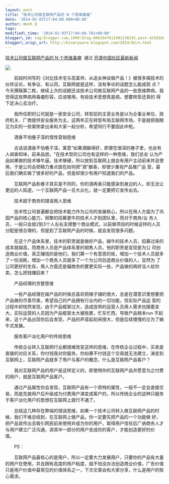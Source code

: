 ```yaml
--- 
layout: post 
title: "技术公司做互联网产品的 N 个思维毒瘤" 
date: '2014-02-03T17:04:00.000+08:00' 
author: Wenh Q
tags:
modified\_time: '2014-02-03T17:04:04.791+08:00' 
blogger\_id: tag:blogger.com,1999:blog-4961947611491238191.post-4258166315371597420
blogger\_orig\_url: http://binaryware.blogspot.com/2014/02/n.html
---
```

[技术公司做互联网产品的 N
个思维毒瘤](http://www.oschina.net/news/48454/tech-company-turn-to-internet)  通过
[开源中国社区最新新闻](http://www.oschina.net/?from=rss)



![](https://images-blogger-opensocial.googleusercontent.com/gadgets/proxy?url=http%3A%2F%2Fstatic.oschina.net%2Fuploads%2Fimg%2F201402%2F03081416_yykR.jpg&container=blogger&gadget=a&rewriteMime=image%2F*)



　　前段时间写的《对比技术宅与高富帅，从追女神谈做产品！》被很多搞技术的伙伴议论，有争议、有认同，互联网就是这样，没有争论的话题怎么能成观
点？今天撰稿第二枚，继续上次的话题还谈技术公司做互联网产品的一些思维弊病，我觉得这些弊病用毒瘤形容，应该够用，有些技术思想真是病，想要转型还真的
得下定决心去治疗。



　　我所任职的公司就是一家安全公司，转型前的主营业务是以为企事业单位、政府机关、厂商提供安全服务为主，这两年正在转型布局互联网市场，于是就把我眼见为实的一些案例拿出来和大家一起分析，希望同行不要因此中枪。



　　酒香不怕巷子深的惰性营销思维



　　古话说酒香不怕巷子深，寓意"如果酒酿得好，即便在很深的巷子里，也会有人闻香知味，前来品尝。"在技术型的公司也有这样的一种思维，我们总会
认为产品如果做的技术够牛逼，技术够硬，所以放到互联网上就会有用户主动前来并且使用，于是公司会把精力重点放在如何把"酒"酿香，却很少重视产品推广运
营，最后我们确实做了很多好的产品，但是却很少有用户知道我们的产品。



　　互联网产品和巷子其实是不同的，你的酒再香只能感染到身边的人，却无法让更远的人知道，一个互联网产品一旦大众化，就一定要把它宣传出去。



　　技术超于商务的错误用人思维



　　技术性公司普遍都会把技术能力作为公司的发展核心，所以在用人方面为了巩固产品的核心能力，频繁的招募更牛的技术人才到团队里，而对于商务/业
务人员，一般只会放2到3个人左右支撑整个商业模式，以前做项目的时候这样的人员分配是很合理的，但是到了互联网产品的时候，就会发现很多问题。



　　在这个产品体系里，技术的职责就是做好产品，越牛的技术人员，招募过来的成本就越高，而商务人员是产品体系里的销售人员，他的职责是变现是为公
司创造商业价值，真正赚钱的是他们，我们算一个有意思的账，增加一个技术人员就多了一份消耗，增加一个商务人员就多了一个为公司创造商业价值的人，显然为
了公司更好的生存，用人方面还是偏商务的要更实际一些，产品做的再好没人给你卖，怎么把钱赚回来？



　　产品经理的贪婪思维



　　一些产品经理在做产品的时候总喜欢把摊子铺的很大，总是在潜意识里想要把产品做的尽善尽美，希望自己的产品拥有行业内的一切功能，但实际产品运
营的过程中却恍然发现，由于产品框架过大，造成连带的运营人员用人需求也跟着变大，实际运营的人员因为产品框架太大被拖累，忙东忙西，导致产品根本run
不起来，这个产品出现你后会发现，产品的声音起初闹很大，但是后续慢慢的沦为了蜗牛式发展。



　　服务客户淡化用户的传统思维



　　传统企业转入互联网行业都很难改变这样的思维，在传统企业过程中，买卖是直接的对应关系，你付钱我对你服务，你如果不付钱这个交易就无法建立，演变到互联网上，互联网产品就多了用户与客户的概念，什么是互联网产品客户？



　　我对互联网产品的用户是这样定义的，即使用你的互联网产品并愿意为之付费的用户，就是互联网产品客户。



　　通过产品属性你会发现，互联网产品有一个奇特的属性，一般不一定会直接交易，而是先做用户后升级成为付费用户演变成客户的，所以传统企业的这种只服务于客户淡化用户的思想在互联网上就行不通了。



　　总结这几种存在弊端的错误思维，如果一个技术公司转入做互联网产品的时候，我们不难总结到，在互联网上做产品，你一定要先把产品的一个功能做
好，把产品宣传出去吸引网民前来使用并成为你的用户，取得用户信任后广纳商务人才与用户建立广泛沟通，讲其中一部分的用户变成你的客户，才能创造更好的价
值。



　　PS：



　　互联网产品最核心的是用户，所以一定要大力发展用户，只要你的产品有大量的用户在使用，并且拥有高度的用户粘度，就不怕没办法创造商业价值，广告价值只是用户价值中最常见的价值体系之一，下次文章会和大家分享，什么是用户的核心需求。
